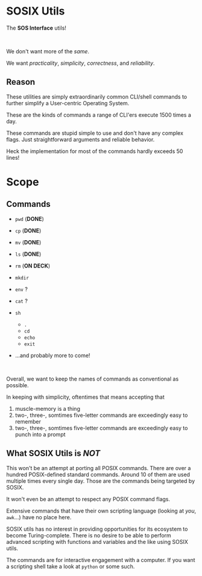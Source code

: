 # SOSIX Utils

The **SOS Interface** utils!

<br>

We don't want more of the *same*.

We want *practicality*, *simplicity*, *correctness*, and *reliability*.

## Reason

These utilities are simply extraordinarily common CLI/shell commands to further
simplify a User-centric Operating System.

These are the kinds of commands a range of CLI'ers execute 1500 times a day.

These commands are stupid simple to use and don't have any complex flags. Just
straightforward arguments and reliable behavior.

Heck the implementation for most of the commands hardly exceeds 50 lines!

# Scope

## Commands

- `pwd` (**DONE**)
- `cp` (**DONE**)
- `mv` (**DONE**)
- `ls` (**DONE**)
- `rm` (**ON DECK**)
- `mkdir`
- `env` ?
- `cat` ?
- `sh`
  - `.`
  - `cd`
  - `echo`
  - `exit`

- ...and probably more to come!

<br>

Overall, we want to keep the names of commands as conventional as possible.

In keeping with simplicity, oftentimes that means accepting that

1) muscle-memory is a thing
1) two-, three-, somtimes five-letter commands are exceedingly easy to remember
1) two-, three-, somtimes five-letter commands are exceedingly easy to punch
into a prompt

## What SOSIX Utils is *NOT*

This won't be an attempt at porting all POSIX commands. There are over a
hundred POSIX-defined standard commands. Around 10 of them are used multiple
times every single day. Those are the commands being targeted by SOSIX.

It won't even be an attempt to respect any POSIX command flags.

Extensive commands that have their own scripting language (looking at *you*,
`awk`...) have no place here.

SOSIX utils has no interest in providing opportunities for its ecosystem to
become Turing-complete. There is no desire to be able to perform advanced
scripting with functions and variables and the like using SOSIX utils.

The commands are for interactive engagement with a computer. If you want a
scripting shell take a look at `python` or some such.
